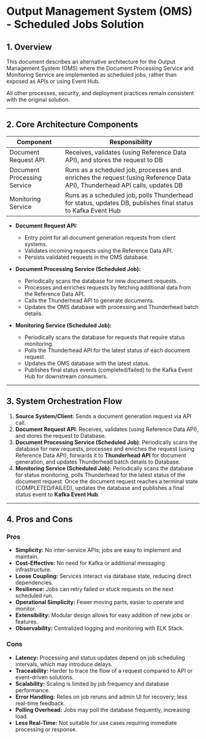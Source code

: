 # Output Management System (OMS) - Scheduled Jobs Solution

## 1. Overview
This document describes an alternative architecture for the Output Management System (OMS) where the Document Processing Service and Monitoring Service are implemented as scheduled jobs, rather than exposed as APIs or using Event Hub.

All other processes, security, and deployment practices remain consistent with the original solution.

---

## 2. Core Architecture Components

| Component                   | Responsibility                                                                                                            |
|-----------------------------|---------------------------------------------------------------------------------------------------------------------------|
| Document Request API        | Receives, validates (using Reference Data API), and stores the request to DB                                              |
| Document Processing Service | Runs as a scheduled job, processes and enriches the request (using Reference Data API), Thunderhead API calls, updates DB |
| Monitoring Service          | Runs as a scheduled job, polls Thunderhead for status, updates DB, publishes final status to Kafka Event Hub              |

- **Document Request API:**
  - Entry point for all document generation requests from client systems.
  - Validates incoming requests using the Reference Data API.
  - Persists validated requests in the OMS database.

- **Document Processing Service (Scheduled Job):**
  - Periodically scans the database for new document requests.
  - Processes and enriches requests by fetching additional data from the Reference Data API.
  - Calls the Thunderhead API to generate documents.
  - Updates the OMS database with processing and Thunderhead batch details.

- **Monitoring Service (Scheduled Job):**
  - Periodically scans the database for requests that require status monitoring.
  - Polls the Thunderhead API for the latest status of each document request.
  - Updates the OMS database with the latest status.
  - Publishes final status events (completed/failed) to the Kafka Event Hub for downstream consumers.

---

## 3. System Orchestration Flow
1. **Source System/Client**: Sends a document generation request via API call.
2. **Document Request API**: Receives, validates (using Reference Data API), and stores the request to Database.
3. **Document Processing Service (Scheduled Job)**: Periodically scans the database for new requests, processes and enriches the request (using Reference Data API), forwards it to **Thunderhead API** for document generation, and updates Thunderhead batch details to Database.
4. **Monitoring Service (Scheduled Job)**: Periodically scans the database for status monitoring, polls Thunderhead for the latest status of the document request. Once the document request reaches a terminal state (COMPLETED/FAILED), updates the database and publishes a final status event to **Kafka Event Hub**.

---

## 4. Pros and Cons

### Pros
- **Simplicity:** No inter-service APIs; jobs are easy to implement and maintain.
- **Cost-Effective:** No need for Kafka or additional messaging infrastructure.
- **Loose Coupling:** Services interact via database state, reducing direct dependencies.
- **Resilience:** Jobs can retry failed or stuck requests on the next scheduled run.
- **Operational Simplicity:** Fewer moving parts, easier to operate and monitor.
- **Extensibility:** Modular design allows for easy addition of new jobs or features.
- **Observability:** Centralized logging and monitoring with ELK Stack.

### Cons
- **Latency:** Processing and status updates depend on job scheduling intervals, which may introduce delays.
- **Traceability:** Harder to trace the flow of a request compared to API or event-driven solutions.
- **Scalability:** Scaling is limited by job frequency and database performance.
- **Error Handling:** Relies on job reruns and admin UI for recovery; less real-time feedback.
- **Polling Overhead:** Jobs may poll the database frequently, increasing load.
- **Less Real-Time:** Not suitable for use cases requiring immediate processing or response.

